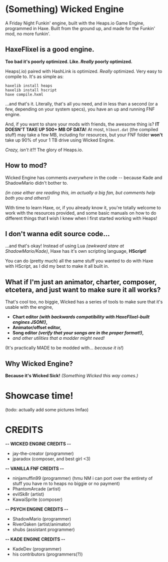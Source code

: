 # (Something) Wicked Engine
A Friday Night Funkin' engine, built with the Heaps.io Game Engine, programmed in Haxe. Built from the ground up, and made for the Funkin' mod, no more funkin'.

## HaxeFlixel is a good engine.
**Too bad it's poorly optimized. Like. *Really* poorly optimized.**

Heaps(.io) paired with HashLink is optimized. *Really* optimized. Very easy to compile to. It's as simple as:
```
haxelib install heaps
haxelib install hscript
haxe compile.hxml
```
...and that's it. Literally, that's all you need, and in less than a second (or a few, depending on your system specs), you have an up and running FNF engine.

And, if you want to share your mods with friends, the awesome thing is? **IT DOESN'T TAKE UP 500+ MB OF DATA!** At most, `hlboot.dat` (the compiled stuff) may take a few MB, including for resources, but your FNF folder **won't** take up 90% of your 1 TB drive using Wicked Engine.

*Crazy, isn't it?!* The glory of Heaps.io.

## How to mod?
Wicked Engine has comments *everywhere* in the code -- because Kade and ShadowMario didn't bother to.

*(in case either are reading this, im actually a big fan, but comments help both you and others!)*

With time to learn Haxe, or, if you already know it, you're totally welcome to work with the resources provided, and some basic manuals on how to do different things that **I** wish I knew when I first started working with Heaps!

## I don't wanna edit source code...

...and that's okay! Instead of using Lua *(awkward stare at ShadowMario/Kade)*, Haxe has it's own scripting language, **HScript!**

You can do (pretty much) all the same stuff you wanted to do with Haxe with HScript, as I did my best to make it all built in.

## What if I'm just an animator, charter, composer, etcetera, and just want to make sure it all works?

That's cool too, no biggie, Wicked has a series of tools to make sure that it's usable with the engine,
- **Chart editor *(with backwards compatibility with HaxeFlixel-built engines JSON!)*,**
- **Animator/offset editor,**
- **Song editor *(verify that your songs are in the proper format!)*,**
- *and other utilities that a modder might need!*

(It's practically MADE to be modded with... *because it is!*)

## Why Wicked Engine?

**Because it's Wicked Sick!**
*(Something Wicked this way comes.)*

# Showcase time!
(todo: actually add some pictures lmfao)

# CREDITS

**-- WICKED ENGINE CREDITS --**
- jay-the-creator (programmer)
- jparadox (composer, and best girl <3)

**-- VANILLA FNF CREDITS --**
- ninjamuffin99 (programmer) (hmu NM i can port over the entirety of stuff you have rn to heaps no biggie or no payment)
- PhantomArcade (artist)
- evilSk8r (artist)
- KawaiSprite (composer)

**-- PSYCH ENGINE CREDITS --**
- ShadowMario (programmer)
- RiverOaken (artist/animator)
- shubs (assistant programmer)

**-- KADE ENGINE CREDITS --**
- KadeDev (programmer)
- his contributors (programmers(?))
